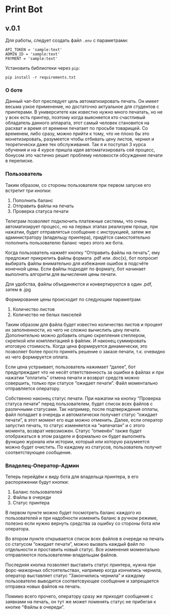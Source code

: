 # Print Bot 
## v.0.1


Для работы, следует создать файл `.env` с параметрами:
```
API_TOKEN = 'sample:text'
ADMIN_ID = 'sample:text'
PAYMENT = 'sample:text'
```
Установить библиотеки через `pip`:
```
pip install -r requirements.txt
```

### О боте
Данный чат-бот преследует цель автоматизировать печать. Он имеет весьма узкое применение, но достаточно актуальное для студентов с принтерами. В университете как известно нужно много печатать, но не у всех есть принтер, поэтому когда выясняется кто счастливый обладатель данного аппарата, этот самый человек становится на расхват и время от времени печатает по просьбе товарищей. Со временем, либо сразу, можно прийти к тому, что не плохо бы это монетизировать, разумеется чтобы отбивать цену листов, чернил и теоретически даже тех обслуживания. Так я и поступал 3 курса обучения и на 4 курсе пришла идея автоматизировать сей процесс, бонусом это частично решит проблему неловкости обсуждения печати в переписке.

### Пользователь
Таким образом, со стороны пользователя при первом запуске его встретит три кнопки:

1. Пополнить баланс
2. Отправить файлы на печать
3. Проверка статуса печати

Телеграм позволяет подключить платежные системы, что очень автоматизирует процесс, но на первых этапах реализуем проще, при нажатии, будет отправлятсья сообщение с инструкцией, затем же администратору (владельцу принтера), придётся самостоятельно пополнить пользователю баланс через этого же бота.

Когда пользователь нажмёт кнопку “Отправить файлы на печать”, ему предложит прикрепить файлы формата .pdf или .doc(x), бот попросит выбирать файлы внимательно для избежания ошибок в подсчёте конечной цены. Если файлы подходят по формату, бот начинает выполнять алгоритм для вычисления цены печати.

Для удобства, файлы объединяются и конвертируются в один .pdf, затем в .jpg

Формирование цены происходит по следующим параметрам:

1. Количество листов
2. Количество не белых пикселей

Таким образом для файла будет известно количество листов и процент их заполненности, из чего не сложно вычислить цену печати. Дополнительно можно добавить опцию скрепления степлером, скрепкой или комплектацией в файлик. И наконец суммировать итоговую стоимость. Когда цена формируется динамически, это позволяет более просто принять решение о заказе печати, т.к. очевидно из чего формируется оплата.

Если цена устраивает, пользователь нажимает “далее”, бот предупреждает что не несёт ответственность за ошибки в файлах и при нажатии “оплатить” отмена печати и возврат средств можно совершить, только при статусе “ожидает печати”. Файл моментально отправляется оператору.

Собственно наконец статус печати. При нажатии на кнопку “Проверка статуса печати” перед пользователем, будет список всех файлов с различными статусами. Так например, после подтверждения оплаты, файл попадает в очередь и автоматически получает статус “ожидает печати”, в этот момент его еще можно отменить. Далее, если оператор запустил печать, то статус изменяется на “напечатан” и с этого момента, возврат невозможен. Статус “отменён” также будет отображаться в этом разделе и формально он будет выполнять функцию журнала или истории, который или которую разумеется можно будет очистить. По каждому из статусов, пользователь получит соответствующее сообщение.

### Владелец-Оператор-Админ
Теперь перейдём к виду бота для владельца принтера, в его распоряжении будут кнопки:

1. Баланс пользователей
2. Файлы в очереди
3. Статус принтера

В первом пункте можно будет посмотреть баланс каждого из пользователей и при надобности изменить баланс в ручном режиме, полезно если нужно вернуть средства за ошибку со стороны бота или оператора.

Во втором пункте открывается список всех файлов в очереди на печать со статусом “ожидает печати”, можно вызвать каждый файл по отдельности и проставить новый статус. Все изменения моментально отправляются пользователям-владельцам файлов.

Последняя кнопка позволяет выставить статус принтера, нужна при форс-мажорных обстоятельствах, например когда кончились чернила, оператор выставляет статус “Закончились чернила” и каждому пользователю выводится соответсвующее сообщение и запрещается отправка новых файлов на печать.

Помимо всего прочего, оператору сразу же приходят сообщения с заявками на печать, он тут же может поменять статус не прибегая к кнопке “Файлы в очереди”.